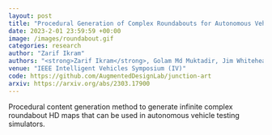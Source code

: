 ```yaml
---
layout: post
title: "Procedural Generation of Complex Roundabouts for Autonomous Vehicle Testing"
date: 2023-2-01 23:59:59 +00:00
image: /images/roundabout.gif
categories: research
author: "Zarif Ikram"
authors: "<strong>Zarif Ikram</strong>, Golam Md Muktadir, Jim Whitehead"
venue: "IEEE Intelligent Vehicles Symposium (IV)"
code: https://github.com/AugmentedDesignLab/junction-art
arxiv: https://arxiv.org/abs/2303.17900
---
```


Procedural content generation method to generate infinite complex roundabout HD maps that can be used in autonomous vehicle testing simulators.